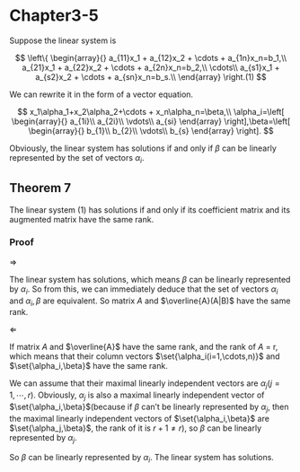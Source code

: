 # Chapter3-5

Suppose the linear system is 

$$
\left\{ \begin{array}{}
a_{11}x_1 + a_{12}x_2 + \cdots + a_{1n}x_n=b_1,\\
a_{21}x_1 + a_{22}x_2 + \cdots + a_{2n}x_n=b_2,\\
\cdots\\
a_{s1}x_1 + a_{s2}x_2 + \cdots + a_{sn}x_n=b_s.\\
 \end{array} \right.(1)
$$

We can rewrite it in the form of a vector equation.

$$
x_1\alpha_1+x_2\alpha_2+\cdots + x_n\alpha_n=\beta,\\
\alpha_i=\left[ \begin{array}{} 
a_{1i}\\
a_{2i}\\
\vdots\\
a_{si}
\end{array} \right],\beta=\left[ \begin{array}{} 
b_{1}\\
b_{2}\\
\vdots\\
b_{s}
\end{array} \right].
$$

Obviously, the linear system has solutions if and only if $\beta$ can be linearly represented by the set of vectors $\alpha_i$.

## Theorem 7

The linear system $(1)$ has solutions if and only if its coefficient matrix and its augmented matrix have the same rank.

### Proof

$\Rightarrow$

The linear system has solutions, which means $\beta$ can be linearly represented by $\alpha_i$. So from this, we can immediately deduce that the set of vectors $\alpha_i$ and $\alpha_i,\beta$ are equivalent. So matrix $A$  and $\overline{A}(A|B)$ have the same rank.

$\Leftarrow$

If matrix $A$  and $\overline{A}$ have the same rank, and the rank of $A$  = r, which means that their column vectors $\set{\alpha_i(i=1,\cdots,n)}$ and $\set{\alpha_i,\beta}$ have the same rank. 

We can assume that their maximal linearly independent vectors are $\alpha_j(j=1,\cdots,r)$. Obviously, $\alpha_j$  is also a maximal linearly independent vector of $\set{\alpha_i,\beta}$(because if $\beta$  can’t be linearly represented by $\alpha_j$, then the maximal linearly independent vectors of $\set{\alpha_i,\beta}$ are $\set{\alpha_j,\beta}$, the rank of it is $r+1\neq r$), so $\beta$ can be linearly represented by $\alpha_j$.

So $\beta$ can be linearly represented by $\alpha_i$. The linear system has solutions.